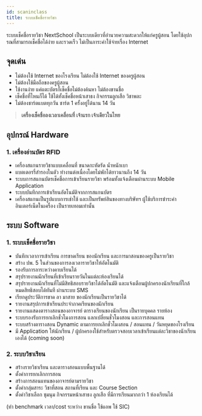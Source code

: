 ```yaml
---
id: scaninclass
title: ระบบเช็คชื่อรายวิชา
---
```


ระบบเช็คชื่อรายวิชา NextSchool เป็นระบบเดียวที่อำนวยความสะดวกให้แก่ครูผู้สอน โดยใช้อุปกรณที่สามารถเช็คชื่อได้ง่าย และรวดเร็ว ไม่เป็นภาระค่าใช้จ่ายเรื่อง Internet

## จุดเด่น

* ไม่ต้องใช้ Internet ของโรงเรียน ไม่ต้องใช้ Internet ของครูผู้สอน
* ไม่ต้องใช้มือถือของครูผู้สอน
* ใช้งานง่าย แค่แตะบัตรก็เช็คชื่อไม่ต้องค้นหา ไม่ต้องขานชื่อ
* เช็คชื่อที่ไหนก็ได้ ใช้ได้ทั้งเช็คชื่อหน้าเสาธง กิจกรรมลูกเสือ วิชาพละ
* ไม่ต้องชาร์ตแบตทุกวัน ชาร์ต 1 ครั้งอยู่ได้นาน 14 วัน

> **เครื่องเช็คชื่อลงเวลาเคลื่อนที่ เจ้าแรก เจ้าเดียวในไทย**

## อุปกรณ์ Hardware

### 1. เครื่องอ่านบัตร RFID

* เครื่องสแกนรายวิชาแบบเคลื่อนที่ ขนาดกะทัดรัด น้ำหนักเบา
* แบตเตอรรี่สำรองในตัว ทำงานต่อเนื่องโดยไม่พักได้ยาวนานถึง 14 วัน
* ระบบการสแกนบัตรเช็คชื่อการเข้าเรียนรายวิชา พร้อมทั้งแจ้งเตือนผ่านระบบ Mobile Application
* ระบบบันทึกการเข้าเรียนอัตโนมัติจากการสแกนบัตร 
* เครื่องสแกนเป็นรูปแบบการเช่าใช้ และเป็นทรัพย์สินของทางบริษัทฯ ผู้ใช้บริการชำระค่าอินเตอร์เน็ตในเครื่อง เป็นรายเทอมเท่านั้น  



## ระบบ Software

### 1. ระบบเช็คชื่อรายวิชา

* บันทึกเวลาการเข้าเรียน การขาดเรียน ของนักเรียน และการมาสอนของครูเป็นรายวิชา
* สร้าง ปพ. 5 ในส่วนของการลงเวลารายวิชาให้อัตโนมัติ
* รองรับการลาระหว่างคาบเรียนได้ 
* สรุปรายงานนักเรียนที่เข้าเรียนรายวันในแต่ละห้องเรียนได้
* สรุปรายงานนักเรียนที่ไม่มีสิทธิสอบรายวิชาได้อัตโนมัติ และแจ้งเตือนผู้ปกครองนักเรียนที่ใกล้หมดสิทธิสอบได้ทันที ผ่านระบบ SMS
* เรียกดูประวัติการขาด ลา มาสาย ของนักเรียนเป็นรายวิชาได้
* รายงานสรุปการเข้าเรียนประจำภาคเรียนของนักเรียน
* รายงานแสดงตารางสอนของอาจารย์ ตารางเรียนของนักเรียน เป็นรายบุคคล รายห้อง
* ระบบรองรับการยกเลิกชั่วโมงการสอน แลกเปลี่ยนชั่วโมงสอน และการสอนแทน
* ระบบสร้างตารางสอน Dynamic ตามการยกเลิกชั่วโมงสอน / สอนแทน / วันหยุดของโรงเรียน
* มี Application ให้นักเรียน / ผู้ปกครองใช้สำหรับตรวจสอบเวลาเข้าเรียนแต่ละวิชาของนักเรียนเองได้ (coming soon)

### 2. ระบบวิชาเรียน

* สร้างรายวิชาเรียน และตารางสอนแบบพื้นฐานได้
* ตั้งค่าการยกเลิกการสอน
* สร้างการสอนแทนของอาจารย์ตามรายวิชา
* ตั้งค่ากลุ่มสาระ วิชาที่สอน สถานที่เรียน และ Course Section
* ตั้งค่าวิชาเลือก ชุมนุม กิจกรรมหน้าเสาธง ลูกเสือ ที่มีการเรียนมากกว่า 1 ห้องเรียนได้(ทำ benchmark เวลา/cost ระหว่าง ขานชื่อ ใช้แอพ ใช้ SIC)